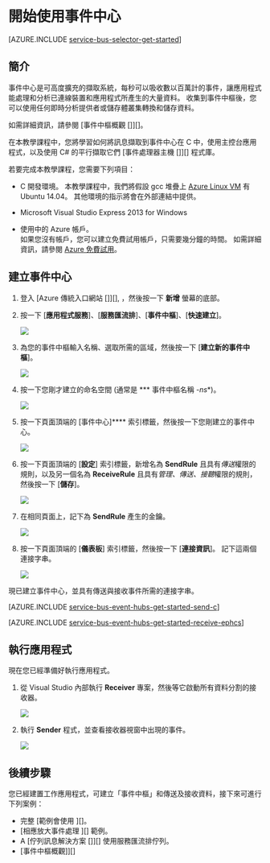 <properties
    pageTitle="開始使用以 C 和 C# 撰寫的事件中樞 | Microsoft Azure"
    description="遵循此教學課程，以開始使用 Azure 事件中樞；傳送 C 中的事件並使用 EventProcessorHost 以 C# 接收事件。"
    services="event-hubs"
    documentationCenter=""
    authors="fsautomata"
    manager="timlt"
    editor=""/>

<tags
    ms.service="event-hubs"
    ms.workload="na"
    ms.tgt_pltfrm="c"
    ms.devlang="csharp"
    ms.topic="article"
    ms.date="12/09/2015"
    ms.author="sethm"/>


# 開始使用事件中心

[AZURE.INCLUDE [service-bus-selector-get-started](../../includes/service-bus-selector-get-started.md)]

## 簡介

事件中心是可高度擴充的擷取系統，每秒可以吸收數以百萬計的事件，讓應用程式能處理和分析已連線裝置和應用程式所產生的大量資料。 收集到事件中樞後，您可以使用任何即時分析提供者或儲存體叢集轉換和儲存資料。

如需詳細資訊，請參閱 [事件中樞概觀 []][]。

在本教學課程中，您將學習如何將訊息擷取到事件中心在 C 中，使用主控台應用程式，以及使用 C# 的平行擷取它們 [事件處理器主機 []][] 程式庫。

若要完成本教學課程，您需要下列項目：

+ C 開發環境。 本教學課程中，我們將假設 gcc 堆疊上 [Azure Linux VM](../virtual-machines/virtual-machines-linux-tutorial.md) 有 Ubuntu 14.04。 其他環境的指示將會在外部連結中提供。

+ Microsoft Visual Studio Express 2013 for Windows

+ 使用中的 Azure 帳戶。 <br/>如果您沒有帳戶，您可以建立免費試用帳戶，只需要幾分鐘的時間。 如需詳細資訊，請參閱 <a href="http://azure.microsoft.com/pricing/free-trial/?WT.mc_id=A0E0E5C02&amp;returnurl=http%3A%2F%2Fazure.microsoft.com%2Fen-us%2Fdevelop%2Fmobile%2Ftutorials%2Fget-started%2F" target="_blank">Azure 免費試用</a>。

## 建立事件中心

1. 登入 [Azure 傳統入口網站 []][], ，然後按一下 **新增** 螢幕的底部。

2. 按一下 [**應用程式服務**]、[**服務匯流排**]、[**事件中樞**]、[**快速建立**]。

    ![][1]

3. 為您的事件中樞輸入名稱、選取所需的區域，然後按一下 [**建立新的事件中樞**]。

    ![][2]

4. 按一下您剛才建立的命名空間 (通常是 *** 事件中樞名稱 *-ns**)。

    ![][3]

5. 按一下頁面頂端的 [事件中心]**** 索引標籤，然後按一下您剛建立的事件中心。

    ![][4]

6. 按一下頁面頂端的 [**設定**] 索引標籤，新增名為 **SendRule** 且具有*傳送*權限的規則，以及另一個名為 **ReceiveRule** 且具有*管理、傳送、接聽*權限的規則，然後按一下 [**儲存**]。

    ![][5]

7. 在相同頁面上，記下為 **SendRule** 產生的金鑰。

    ![][6b]

8. 按一下頁面頂端的 [**儀表板**] 索引標籤，然後按一下 [**連接資訊**]。 記下這兩個連接字串。

    ![][6]

現已建立事件中心，並具有傳送與接收事件所需的連接字串。

[AZURE.INCLUDE [service-bus-event-hubs-get-started-send-c](../../includes/service-bus-event-hubs-get-started-send-c.md)]


[AZURE.INCLUDE [service-bus-event-hubs-get-started-receive-ephcs](../../includes/service-bus-event-hubs-get-started-receive-ephcs.md)]

## 執行應用程式

現在您已經準備好執行應用程式。

1.  從 Visual Studio 內部執行 **Receiver** 專案，然後等它啟動所有資料分割的接收器。

    ![][21]

2.  執行 **Sender** 程式，並查看接收器視窗中出現的事件。

    ![][24]

## 後續步驟

您已經建置工作應用程式，可建立「事件中樞」和傳送及接收資料，接下來可進行下列案例：

- 完整 [範例會使用 ][]。
- [相應放大事件處理 ][] 範例。
- A [佇列訊息解決方案 []][] 使用服務匯流排佇列。
- [事件中樞概觀]][]




[1]: ./media/event-hubs-c-ephcs-getstarted/create-event-hub1.png 
[2]: ./media/event-hubs-c-ephcs-getstarted/create-event-hub2.png 
[3]: ./media/event-hubs-c-ephcs-getstarted/create-event-hub3.png 
[4]: ./media/event-hubs-c-ephcs-getstarted/create-event-hub4.png 
[5]: ./media/event-hubs-c-ephcs-getstarted/create-event-hub5.png 
[6]: ./media/event-hubs-c-ephcs-getstarted/create-event-hub6.png 
[6b]: ./media/event-hubs-c-ephcs-getstarted/create-event-hub6b.png 
[21]: ./media/event-hubs-c-ephcs-getstarted/run-csharp-ephcs1.png 
[24]: ./media/event-hubs-c-ephcs-getstarted/receive-eph-c.png 
[azure classic portal]: https://manage.windowsazure.com/ 
[event processor host]: https://www.nuget.org/packages/Microsoft.Azure.ServiceBus.EventProcessorHost 
[event hubs overview]: event-hubs-overview.md 
[sample application that uses event hubs]: https://code.msdn.microsoft.com/Service-Bus-Event-Hub-286fd097 
[scale out event processing with event hubs]: https://code.msdn.microsoft.com/Service-Bus-Event-Hub-45f43fc3 
[queued messaging solution]: ../service-bus/service-bus-dotnet-multi-tier-app-using-service-bus-queues.md 

